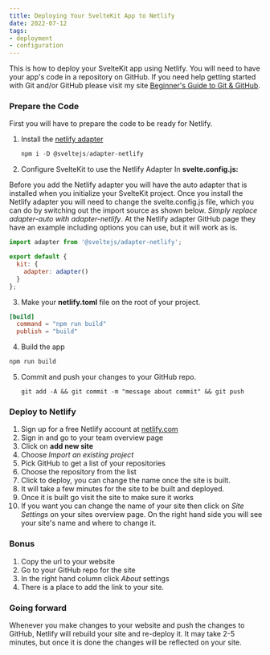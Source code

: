 ```yaml
---
title: Deploying Your SvelteKit App to Netlify
date: 2022-07-12
tags: 
- deployment
- configuration 
---
```


This is how to deploy your SvelteKit app using Netlify. You will need to have your app's code in a repository on GitHub. If you need help getting started with Git and/or GitHub please visit my site [Beginner's Guide to Git & GitHub](https://technotesbycmfred.netlify.app/).

### Prepare the Code

First you will have to prepare the code to be ready for Netlify.

1. Install the [netlify adapter](https://github.com/sveltejs/kit/tree/master/packages/adapter-netlify)
   ```js
   npm i -D @sveltejs/adapter-netlify
   ```
2. Configure SvelteKit to use the Netlify Adapter
   In **svelte.config.js:**

Before you add the Netlify adapter you will have the auto adapter that is installed when you initialize your SvelteKit project. Once you install the Netlify adapter you will need to change the svelte.config.js file, which you can do by switching out the import source as shown below. _Simply replace adapter-auto with adapter-netlify_.
At the Netlify adapter GitHub page they have an example including options you can use, but it will work as is.

```js
import adapter from '@sveltejs/adapter-netlify';

export default {
  kit: {
    adapter: adapter()
  }
};
```

3. Make your **netlify.toml** file on the root of your project. 

```toml
[build]
  command = "npm run build"
  publish = "build"
```

4. Build the app
```js
npm run build
```

5. Commit and push your changes to your GitHub repo.
   ```git
   git add -A && git commit -m "message about commit" && git push
   ```

### Deploy to Netlify

1. Sign up for a free Netlify account at [netlify.com](https://www.netlify.com/)
2. Sign in and go to your team overview page
3. Click on **add new site**
4. Choose _Import an existing project_
5. Pick GitHub to get a list of your repositories
6. Choose the repository from the list
7. Click to deploy, you can change the name once the site is built.
8. It will take a few minutes for the site to be built and deployed.
9. Once it is built go visit the site to make sure it works
10. If you want you can change the name of your site then click on _Site Settings_ on your sites overview page. On the right hand side you will see your site's name and where to change it.

### Bonus

1. Copy the url to your website
2. Go to your GitHub repo for the site
3. In the right hand column click _About_ settings
4. There is a place to add the link to your site.

### Going forward

Whenever you make changes to your website and push the changes to GitHub, Netlify will rebuild your site and re-deploy it. It may take 2-5 minutes, but once it is done the changes will be reflected on your site.